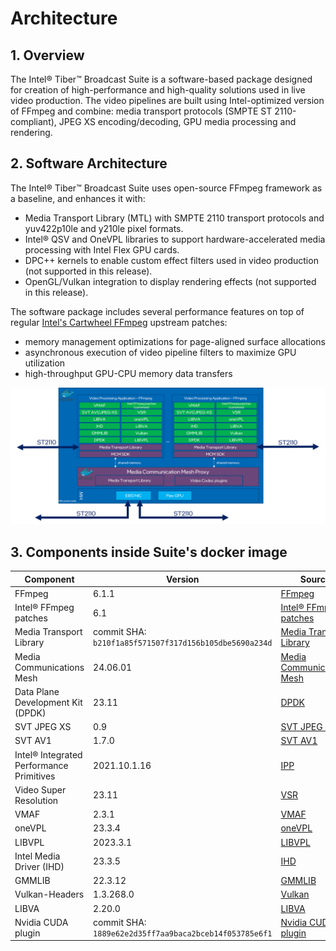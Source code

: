 # Architecture

## 1. Overview
The Intel® Tiber™ Broadcast Suite is a software-based package designed for creation of high-performance and high-quality solutions used in live video production. The video pipelines are built using Intel-optimized version of FFmpeg and combine: media transport protocols (SMPTE ST 2110-compliant), JPEG XS encoding/decoding, GPU media processing and rendering.

## 2. Software Architecture

The Intel® Tiber™ Broadcast Suite uses open-source FFmpeg framework as a baseline, and enhances it with:
- Media Transport Library (MTL) with SMPTE 2110 transport protocols and yuv422p10le and y210le pixel formats.
- Intel® QSV and OneVPL libraries to support hardware-accelerated media processing with Intel Flex GPU cards.
- DPC++ kernels to enable custom effect filters used in video production (not supported in this release).
- OpenGL/Vulkan integration to display rendering effects (not supported in this release).

The software package includes several performance features on top of regular [Intel's Cartwheel FFmpeg](https://github.com/intel/cartwheel-ffmpeg/) upstream patches:
- memory management optimizations for page-aligned surface allocations
- asynchronous execution of video pipeline filters to maximize GPU utilization
- high-throughput GPU-CPU memory data transfers

![Architecture](images/sw-architecture.png)


## 3. Components inside Suite's docker image

Component               |   Version     |   Source
---                     |   ---         |   ---
FFmpeg                  |   6.1.1       |   [FFmpeg ](https://github.com/FFmpeg/FFmpeg)
Intel® FFmpeg patches   |   6.1         |   [Intel® FFmpeg patches](https://github.com/intel/cartwheel-ffmpeg)
Media Transport Library |   commit SHA: `b210f1a85f571507f317d156b105dbe5690a234d`   |   [Media Transport Library](https://github.com/OpenVisualCloud/Media-Transport-Library)
Media Communications Mesh|   24.06.01   |   [Media Communications Mesh](https://github.com/OpenVisualCloud/Media-Communications-Mesh)
Data Plane Development Kit (DPDK)   |    23.11   |   [DPDK](https://github.com/DPDK/dpdk)
SVT JPEG XS             |  0.9      |   [SVT JPEG XS](https://github.com/OpenVisualCloud/SVT-JPEG-XS)
SVT AV1                 |  1.7.0        |   [SVT AV1](https://gitlab.com/AOMediaCodec/SVT-AV1)
Intel® Integrated Performance Primitives    |  2021.10.1.16    |	[IPP](https://www.intel.com/content/www/us/en/developer/articles/tool/oneapi-standalone-components.html#ipp)
Video Super Resolution  |   23.11       |   [VSR](https://github.com/OpenVisualCloud/Video-Super-Resolution-Library)
VMAF                    |   2.3.1       |   [VMAF](https://github.com/Netflix/vmaf)
oneVPL                  |   23.3.4      |   [oneVPL](https://github.com/intel/vpl-gpu-rt)
LIBVPL                  |   2023.3.1    |   [LIBVPL](https://github.com/intel/libvpl)
Intel Media Driver (IHD)|   23.3.5      |   [IHD](https://github.com/intel/media-driver)
GMMLIB                  |   22.3.12     |   [GMMLIB](https://github.com/intel/gmmlib)
Vulkan-Headers          |   1.3.268.0   |   [Vulkan](https://github.com/KhronosGroup/Vulkan-Headers)
LIBVA                   |   2.20.0      |   [LIBVA](https://github.com/intel/libva)
Nvidia CUDA plugin      |   commit SHA: `1889e62e2d35ff7aa9baca2bceb14f053785e6f1`  |   [Nvidia CUDA plugin](https://github.com/FFmpeg/nv-codec-headers)
